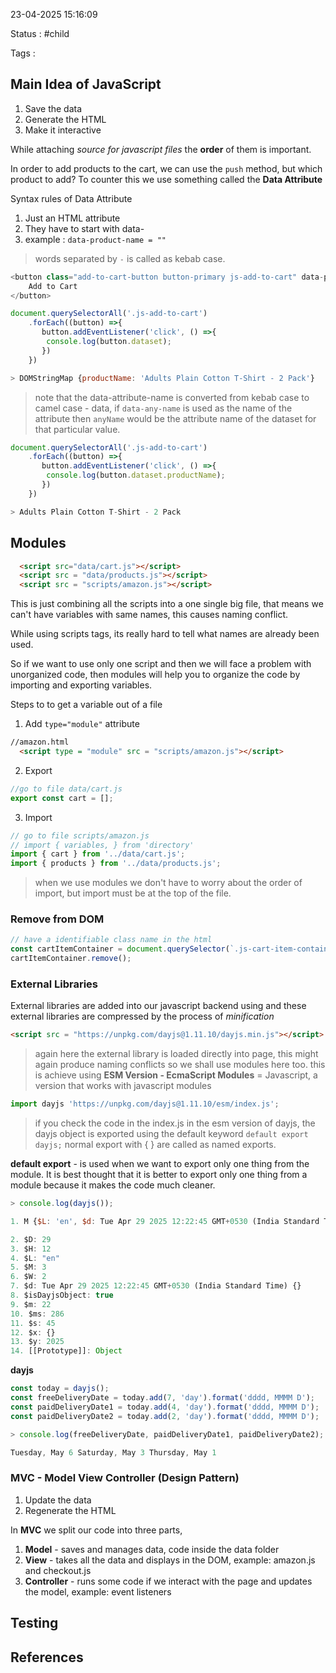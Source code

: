 23-04-2025 15:16:09

Status : #child

Tags : 

## Main Idea of JavaScript

1. Save the data
2. Generate  the HTML
3. Make it interactive

While attaching *source for javascript files* the **order** of them is important.

In order to add products to the cart, we can use the `push` method, but which product to add?
To counter this we use something called the **Data Attribute**

Syntax rules of Data Attribute
1. Just an HTML attribute
2. They have to start with data- 
3. example : `data-product-name = ""`

> words separated by `-` is called as kebab case. 

```javascript
<button class="add-to-cart-button button-primary js-add-to-cart" data-product-name = "${product.name}">
	Add to Cart
</button>

document.querySelectorAll('.js-add-to-cart')
    .forEach((button) =>{
       button.addEventListener('click', () =>{
        console.log(button.dataset);
       }) 
    })

> DOMStringMap {productName: 'Adults Plain Cotton T-Shirt - 2 Pack'} 
```

> note that the data-attribute-name is converted from kebab case to camel case - data, if `data-any-name` is used as the name of the attribute then `anyName` would be the attribute name of the dataset for that particular value.

```javascript
document.querySelectorAll('.js-add-to-cart')
    .forEach((button) =>{
       button.addEventListener('click', () =>{
        console.log(button.dataset.productName);
       }) 
    })

> Adults Plain Cotton T-Shirt - 2 Pack
```
 

## Modules

```html
  <script src="data/cart.js"></script>
  <script src = "data/products.js"></script>
  <script src = "scripts/amazon.js"></script>
```

This is just combining all the scripts into a one single big file, that means we can't have variables with same names, this causes naming conflict.

While using scripts tags, its really hard to tell what names are already been used.

So if we want to use only one script and then we will face a problem with unorganized code, then modules will help you to organize the code by importing and exporting variables.

Steps to to get a variable out of a file

1. Add `type="module"` attribute
```html 
//amazon.html
  <script type = "module" src = "scripts/amazon.js"></script>
```

2. Export
```javascript
//go to file data/cart.js
export const cart = [];
```

3. Import
```javascript
// go to file scripts/amazon.js
// import { variables, } from 'directory'
import { cart } from '../data/cart.js';
import { products } from '../data/products.js';
```

> when we use modules we don't have to worry about the order of import, but import must be at the top of the file.

### Remove from DOM

```javascript
// have a identifiable class name in the html
const cartItemContainer = document.querySelector(`.js-cart-item-container-${button.dataset.productId}`);
cartItemContainer.remove();
```

### External Libraries 

External libraries are added into our javascript backend using and these external libraries are compressed by the process of *minification* 

```html
<script src = "https://unpkg.com/dayjs@1.11.10/dayjs.min.js"></script>
```

> again here the external library is loaded directly into page, this might again produce naming conflicts so we shall use modules here too. this is achieve using **ESM Version - EcmaScript Modules** = Javascript, a version that works with javascript modules

```javascript
import dayjs 'https://unpkg.com/dayjs@1.11.10/esm/index.js';
```

> if you check the code in the index.js in the esm version of dayjs, the dayjs object is exported using the default keyword `default export dayjs;`
> normal export with { } are called as named exports.

**default export** - is used when we want to export only one thing from the module. It is best thought that it is better to export only one thing from a module because it makes the code much cleaner.

```javascript
> console.log(dayjs());

1. M {$L: 'en', $d: Tue Apr 29 2025 12:22:45 GMT+0530 (India Standard Time), $y: 2025, $M: 3, $D: 29, …}

2. $D: 29
3. $H: 12
4. $L: "en"
5. $M: 3
6. $W: 2
7. $d: Tue Apr 29 2025 12:22:45 GMT+0530 (India Standard Time) {}
8. $isDayjsObject: true
9. $m: 22
10. $ms: 286
11. $s: 45
12. $x: {}
13. $y: 2025
14. [[Prototype]]: Object
```

**dayjs**

```javascript
const today = dayjs();
const freeDeliveryDate = today.add(7, 'day').format('dddd, MMMM D');
const paidDeliveryDate1 = today.add(4, 'day').format('dddd, MMMM D');
const paidDeliveryDate2 = today.add(2, 'day').format('dddd, MMMM D');

> console.log(freeDeliveryDate, paidDeliveryDate1, paidDeliveryDate2);

Tuesday, May 6 Saturday, May 3 Thursday, May 1
```

### MVC - Model View Controller (Design Pattern)

1. Update the data
2. Regenerate the HTML

In **MVC** we split our code into three parts,
1. **Model** - saves and manages data, code inside the data folder
2. **View** - takes all the data and displays in the DOM, example: amazon.js and checkout.js
3. **Controller** - runs some code if we interact with the page and updates the model, example: event listeners 

## Testing



## References


